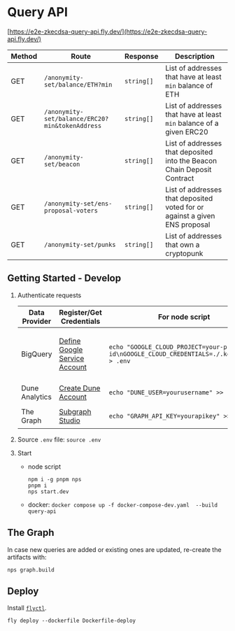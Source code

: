 # Query API
[https://e2e-zkecdsa-query-api.fly.dev/](https://e2e-zkecdsa-query-api.fly.dev/)

| Method | Route                                           | Response   | Description                                                                |
|--------|-------------------------------------------------|------------|----------------------------------------------------------------------------|
| GET    | `/anonymity-set/balance/ETH?min`                | `string[]` | List of addresses that have at least `min` balance of ETH                  |
| GET    | `/anonymity-set/balance/ERC20?min&tokenAddress` | `string[]` | List of addresses that have at least `min` balance of a given ERC20        |
| GET    | `/anonymity-set/beacon`                         | `string[]` | List of addresses that deposited into the Beacon Chain Deposit Contract    |
| GET    | `/anonymity-set/ens-proposal-voters`            | `string[]` | List of addresses that deposited voted for or against a given ENS proposal |
| GET    | `/anonymity-set/punks`                          | `string[]` | List of addresses that own a cryptopunk                                    |

## Getting Started - Develop

1. Authenticate requests
  
    | Data Provider  | Register/Get Credentials                                                                                 | For node script                                                                             | For docker compose                                    |
    |----------------|----------------------------------------------------------------------------------------------------------|---------------------------------------------------------------------------------------------|-------------------------------------------------------|
    | BigQuery       | [Define Google Service Account](https://codelabs.developers.google.com/codelabs/cloud-bigquery-nodejs#3) | `echo "GOOGLE_CLOUD_PROJECT=your-project-id\nGOOGLE_CLOUD_CREDENTIALS=./.keys.json" > .env` | export google credentials in an **`.keys.json`** file |
    | Dune Analytics | [Create Dune Account](https://dune.com/)                                                                 | `echo "DUNE_USER=yourusername" >> .env`                                                     | `echo yourdunepwd > .dune_pwd`                        |
    | The Graph      | [Subgraph Studio](https://thegraph.com/studio/apikeys/)                                                  | `echo "GRAPH_API_KEY=yourapikey" >> .env`                                                   | `echo yourapikey > .graphapikey`                      |

2. Source `.env` file: `source .env`
3. Start
    - node script
      ```commandline
      npm i -g pnpm nps
      pnpm i
      nps start.dev
      ``` 
    - docker: `docker compose up -f docker-compose-dev.yaml  --build query-api`


## The Graph

In case new queries are added or existing ones are updated, re-create the artifacts with:

```commandline
nps graph.build
```

## Deploy
Install [`flyctl`](https://fly.io/docs/flyctl/installing/).  
```commandline
fly deploy --dockerfile Dockerfile-deploy
```